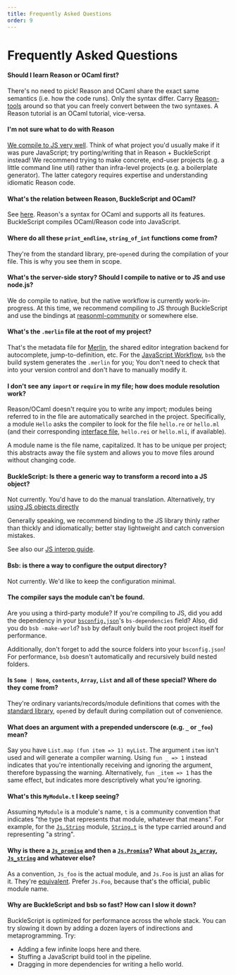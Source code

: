 ```yaml
---
title: Frequently Asked Questions
order: 9
---
```

Frequently Asked Questions
=======

#### Should I learn Reason or OCaml first?
There's no need to pick! Reason and OCaml share the exact same semantics (i.e. how the code runs). Only the syntax differ. Carry [Reason-tools](https://github.com/reasonml/reason-tools) around so that you can freely convert between the two syntaxes. A Reason tutorial is an OCaml tutorial, vice-versa.

#### I'm not sure what to do with Reason
[We compile to JS very well](/guide/javascript). Think of what project you'd usually make if it was pure JavaScript; try porting/writing that in Reason + BuckleScript instead! We recommend trying to make concrete, end-user projects (e.g. a little command line util) rather than infra-level projects (e.g. a boilerplate generator). The latter category requires expertise and understanding idiomatic Reason code.

#### What's the relation between Reason, BuckleScript and OCaml?
See [here](/guide/javascript). Reason's a syntax for OCaml and supports all its features. BuckleScript compiles OCaml/Reason code into JavaScript.

#### Where do all these `print_endline`, `string_of_int` functions come from?
They're from the standard library, pre-`open`ed during the compilation of your file. This is why you see them in scope.

#### What's the server-side story? Should I compile to native or to JS and use node.js?
We do compile to native, but the native workflow is currently work-in-progress. At this time, we recommend compiling to JS through BuckleScript and use the bindings at [reasonml-community](https://github.com/reasonml-community) or somewhere else.

#### What's the `.merlin` file at the root of my project?
That's the metadata file for [Merlin](/guide/editor-tools/extra-goodies#merlin), the shared editor integration backend for autocomplete, jump-to-definition, etc. For the [JavaScript Workflow](/guide/javascript), `bsb` the build system generates the `.merlin` for you; You don't need to check that into your version control and don't have to manually modify it.

#### I don't see any `import` or `require` in my file; how does module resolution work?
Reason/OCaml doesn't require you to write any import; modules being referred to in the file are automatically searched in the project. Specifically, a module `Hello` asks the compiler to look for the file `hello.re` or `hello.ml` (and their corresponding [interface file](/guide/language/modules#signatures), `hello.rei` or `hello.mli`, if available).

A module name is the file name, capitalized. It has to be unique per project; this abstracts away the file system and allows you to move files around without changing code.

#### BuckleScript: Is there a generic way to transform a record into a JS object?
Not currently. You'd have to do the manual translation. Alternatively, try [using JS objects directly](http://bucklescript.github.io/bucklescript/Manual.html#_create_js_objects_using_bs_obj)

Generally speaking, we recommend binding to the JS library thinly rather than thickly and idiomatically; better stay lightweight and catch conversion mistakes.

See also our [JS interop guide](/guide/javascript/interop).

#### Bsb: is there a way to configure the output directory?
Not currently. We'd like to keep the configuration minimal.

#### The compiler says the module can't be found.
Are you using a third-party module? If you're compiling to JS, did you add the dependency in your [`bsconfig.json`](http://bucklescript.github.io/bucklescript/Manual.html#_get_started)'s `bs-dependencies` field? Also, did you do `bsb -make-world`? `bsb` by default only build the root project itself for performance.

Additionally, don't forget to add the source folders into your `bsconfig.json`! For performance, `bsb` doesn't automatically and recursively build nested folders.

#### Is `Some | None`, `contents`, `Array`, `List` and all of these special? Where do they come from?
They're ordinary variants/records/module definitions that comes with the [standard library](/api/index.html), `open`ed by default during compilation out of convenience.

#### What does an argument with a prepended underscore (e.g. `_` or `_foo`) mean?
Say you have `List.map (fun item => 1) myList`. The argument `item` isn't used and will generate a compiler warning. Using `fun _ => 1` instead indicates that you're intentionally receiving and ignoring the argument, therefore bypassing the warning. Alternatively, `fun _item => 1` has the same effect, but indicates more descriptively what you're ignoring.

#### What's this `MyModule.t` I keep seeing?
Assuming `MyModule` is a module's name, `t` is a community convention that indicates "the type that represents that module, whatever that means". For example, for the [`Js.String`](http://bucklescript.github.io/bucklescript/api/Js.String.html) module, [`String.t`](http://bucklescript.github.io/bucklescript/api/Js.String.html#TYPEt) is the type carried around and representing "a string".

#### Why is there a [`Js_promise`](http://bucklescript.github.io/bucklescript/api/Js_promise.html) and then a [`Js.Promise`](http://bucklescript.github.io/bucklescript/api/Js.Promise.html)? What about [`Js_array`](http://bucklescript.github.io/bucklescript/api/Js_array.html), [`Js_string`](http://bucklescript.github.io/bucklescript/api/Js_string.html) and whatever else?
As a convention, `Js_foo` is the actual module, and `Js.Foo` is just an alias for it. They're [equivalent](https://github.com/bloomberg/bucklescript/blob/7bc37f387a726ba1ae4afeefe02b9c82577d9e10/jscomp/runtime/js.ml#L124-L138). Prefer `Js.Foo`, because that's the official, public module name.

#### Why are BuckleScript and bsb so fast? How can I slow it down?
BuckleScript is optimized for performance across the whole stack. You can try slowing it down by adding a dozen layers of indirections and metaprogramming. Try:

- Adding a few infinite loops here and there.
- Stuffing a JavaScript build tool in the pipeline.
- Dragging in more dependencies for writing a hello world.
